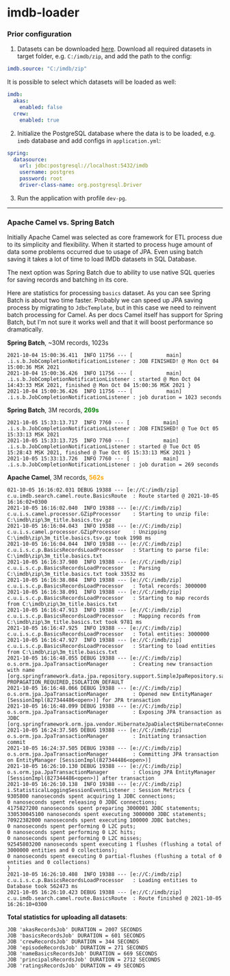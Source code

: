 # imdb-loader

### Prior configuration

1. Datasets can be downloaded [here](https://www.imdb.com/interfaces/). Download all required datasets in target folder, e.g. `C:/imdb/zip`, and add the path to the config:
```yaml
imdb.source: "C:/imdb/zip"
```
It is possible to select which datasets will be loaded as well:
```yaml
imdb:
  akas:
    enabled: false
  crew:
    enabled: true
```
2. Initialize the PostgreSQL database where the data is to be loaded, e.g. `imdb` database and add configs in `application.yml`:
```yaml
spring:
  datasource:
    url: jdbc:postgresql://localhost:5432/imdb
    username: postgres
    password: root
    driver-class-name: org.postgresql.Driver
```
3. Run the application with profile `dev-pg`.
---
### Apache Camel vs. Spring Batch

Initially Apache Camel was selected as core framework for ETL process due to its simplicity and flexibility. When it started to process huge amount of data some problems occurred due to usage of JPA. Even using batch saving it takes a lot of time to load IMDb datasets in SQL Database.

The next option was Spring Batch due to ability to use native SQL queries for saving records and batching in its core. 

Here are statistics for processing `basics` dataset. As you can see Spring Batch is about two time faster. Probably we can speed up JPA saving process by migrating to `JdbcTemplate`, but in this case we need to reinvent batch processing for Camel. As per docs Camel itself has support for Spring Batch, but I'm not sure it works well and that it will boost performance so dramatically.

**Spring Batch**, ~30M records, 1023s
````
2021-10-04 15:00:36.411  INFO 11756 --- [           main] .i.s.b.JobCompletionNotificationListener : JOB FINISHED! @ Mon Oct 04 15:00:36 MSK 2021
2021-10-04 15:00:36.426  INFO 11756 --- [           main] .i.s.b.JobCompletionNotificationListener : started @ Mon Oct 04 14:43:33 MSK 2021, finished @ Mon Oct 04 15:00:36 MSK 2021 }
2021-10-04 15:00:36.426  INFO 11756 --- [           main] .i.s.b.JobCompletionNotificationListener : job duration = 1023 seconds
````
**Spring Batch**, 3M records, <span style="color:green">**269s**</span>
````
2021-10-05 15:33:13.717  INFO 7760 --- [           main] .i.s.b.JobCompletionNotificationListener : JOB FINISHED! @ Tue Oct 05 15:33:13 MSK 2021
2021-10-05 15:33:13.725  INFO 7760 --- [           main] .i.s.b.JobCompletionNotificationListener : started @ Tue Oct 05 15:28:43 MSK 2021, finished @ Tue Oct 05 15:33:13 MSK 2021 }
2021-10-05 15:33:13.726  INFO 7760 --- [           main] .i.s.b.JobCompletionNotificationListener : job duration = 269 seconds
````
**Apache Camel**, 3M records, <span style="color:orange">**562s**</span>
````
021-10-05 16:16:02.031 DEBUG 19388 --- [e://C:/imdb/zip] c.u.imdb.search.camel.route.BasicsRoute  : Route started @ 2021-10-05 16:16:02+0300
2021-10-05 16:16:02.040  INFO 19388 --- [e://C:/imdb/zip] c.u.i.s.camel.processor.GZipProcessor    : Starting to unzip file: C:\imdb\zip\3m_title.basics.tsv.gz
2021-10-05 16:16:04.043  INFO 19388 --- [e://C:/imdb/zip] c.u.i.s.camel.processor.GZipProcessor    : Unzipping C:\imdb\zip\3m_title.basics.tsv.gz took 1998 ms
2021-10-05 16:16:04.044  INFO 19388 --- [e://C:/imdb/zip] c.u.i.s.c.p.BasicsRecordsLoadProcessor   : Starting to parse file: C:\imdb\zip\3m_title.basics.txt
2021-10-05 16:16:37.980  INFO 19388 --- [e://C:/imdb/zip] c.u.i.s.c.p.BasicsRecordsLoadProcessor   : Parsing C:\imdb\zip\3m_title.basics.txt took 33532 ms
2021-10-05 16:16:38.084  INFO 19388 --- [e://C:/imdb/zip] c.u.i.s.c.p.BasicsRecordsLoadProcessor   : Total records: 3000000
2021-10-05 16:16:38.091  INFO 19388 --- [e://C:/imdb/zip] c.u.i.s.c.p.BasicsRecordsLoadProcessor   : Starting to map records from C:\imdb\zip\3m_title.basics.txt
2021-10-05 16:16:47.913  INFO 19388 --- [e://C:/imdb/zip] c.u.i.s.c.p.BasicsRecordsLoadProcessor   : Mapping records from C:\imdb\zip\3m_title.basics.txt took 9781 ms
2021-10-05 16:16:47.925  INFO 19388 --- [e://C:/imdb/zip] c.u.i.s.c.p.BasicsRecordsLoadProcessor   : Total entities: 3000000
2021-10-05 16:16:47.927  INFO 19388 --- [e://C:/imdb/zip] c.u.i.s.c.p.BasicsRecordsLoadProcessor   : Starting to load entities from C:\imdb\zip\3m_title.basics.txt
2021-10-05 16:16:48.055 DEBUG 19388 --- [e://C:/imdb/zip] o.s.orm.jpa.JpaTransactionManager        : Creating new transaction with name [org.springframework.data.jpa.repository.support.SimpleJpaRepository.saveAll]: PROPAGATION_REQUIRED,ISOLATION_DEFAULT
2021-10-05 16:16:48.066 DEBUG 19388 --- [e://C:/imdb/zip] o.s.orm.jpa.JpaTransactionManager        : Opened new EntityManager [SessionImpl(827344486<open>)] for JPA transaction
2021-10-05 16:16:48.099 DEBUG 19388 --- [e://C:/imdb/zip] o.s.orm.jpa.JpaTransactionManager        : Exposing JPA transaction as JDBC [org.springframework.orm.jpa.vendor.HibernateJpaDialect$HibernateConnectionHandle@d593d35]
2021-10-05 16:24:37.505 DEBUG 19388 --- [e://C:/imdb/zip] o.s.orm.jpa.JpaTransactionManager        : Initiating transaction commit
2021-10-05 16:24:37.505 DEBUG 19388 --- [e://C:/imdb/zip] o.s.orm.jpa.JpaTransactionManager        : Committing JPA transaction on EntityManager [SessionImpl(827344486<open>)]
2021-10-05 16:26:10.130 DEBUG 19388 --- [e://C:/imdb/zip] o.s.orm.jpa.JpaTransactionManager        : Closing JPA EntityManager [SessionImpl(827344486<open>)] after transaction
2021-10-05 16:26:10.138  INFO 19388 --- [e://C:/imdb/zip] i.StatisticalLoggingSessionEventListener : Session Metrics {
9305800 nanoseconds spent acquiring 1 JDBC connections;
0 nanoseconds spent releasing 0 JDBC connections;
4175827200 nanoseconds spent preparing 3000001 JDBC statements;
330530045100 nanoseconds spent executing 3000000 JDBC statements;
70922382000 nanoseconds spent executing 100000 JDBC batches;
0 nanoseconds spent performing 0 L2C puts;
0 nanoseconds spent performing 0 L2C hits;
0 nanoseconds spent performing 0 L2C misses;
92545803200 nanoseconds spent executing 1 flushes (flushing a total of 3000000 entities and 0 collections);
0 nanoseconds spent executing 0 partial-flushes (flushing a total of 0 entities and 0 collections)
}
2021-10-05 16:26:10.408  INFO 19388 --- [e://C:/imdb/zip] c.u.i.s.c.p.BasicsRecordsLoadProcessor   : Loading entities to Database took 562473 ms
2021-10-05 16:26:10.423 DEBUG 19388 --- [e://C:/imdb/zip] c.u.imdb.search.camel.route.BasicsRoute  : Route finished @ 2021-10-05 16:26:10+0300
````

**Total statistics for uploading all datasets**:

```
JOB 'akasRecordsJob' DURATION = 2007 SECONDS
JOB 'basicsRecordsJob' DURATION = 601 SECONDS
JOB 'crewRecordsJob' DURATION = 344 SECONDS
JOB 'episodeRecordsJob' DURATION = 271 SECONDS
JOB 'nameBasicsRecordsJob' DURATION = 669 SECONDS
JOB 'principalsRecordsJob' DURATION = 2712 SECONDS
JOB 'ratingsRecordsJob' DURATION = 49 SECONDS
```